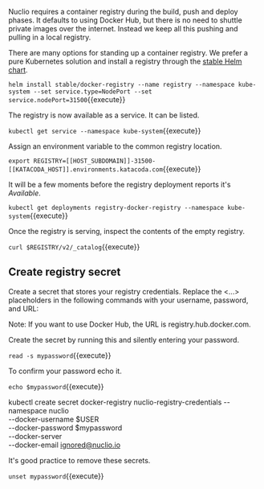 Nuclio requires a container registry during the build, push and deploy phases. It defaults to using Docker Hub, but there is no need to shuttle private images over the internet. Instead we keep all this pushing and pulling in a local registry.

There are many options for standing up a container registry. We prefer a pure Kubernetes solution and install a registry through the [stable Helm chart](https://github.com/helm/charts/tree/master/stable/docker-registry#docker-registry-helm-chart).

`helm install stable/docker-registry --name registry --namespace kube-system --set service.type=NodePort --set service.nodePort=31500`{{execute}}

The registry is now available as a service. It can be listed.

`kubectl get service --namespace kube-system`{{execute}}

Assign an environment variable to the common registry location.

`export REGISTRY=[[HOST_SUBDOMAIN]]-31500-[[KATACODA_HOST]].environments.katacoda.com`{{execute}}

It will be a few moments before the registry deployment reports it's _Available_.

`kubectl get deployments registry-docker-registry --namespace kube-system`{{execute}}

Once the registry is serving, inspect the contents of the empty registry.

`curl $REGISTRY/v2/_catalog`{{execute}}

## Create registry secret ##

Create a secret that stores your registry credentials. Replace the <...> placeholders in the following commands with your username, password, and URL:

Note: If you want to use Docker Hub, the URL is registry.hub.docker.com.

Create the secret by running this and silently entering your password.

`read -s mypassword`{{execute}}

To confirm your password echo it.

`echo $mypassword`{{execute}}

kubectl create secret docker-registry nuclio-registry-credentials --namespace nuclio \
    --docker-username $USER \
    --docker-password $mypassword \
    --docker-server <registry name> \
    --docker-email ignored@nuclio.io

It's good practice to remove these secrets.

`unset mypassword`{{execute}}
